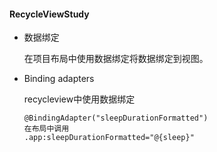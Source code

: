 #### RecycleViewStudy

* 数据绑定

  在项目布局中使用数据绑定将数据绑定到视图。

* Binding adapters 

  recycleview中使用数据绑定

  ```
  @BindingAdapter("sleepDurationFormatted")
  在布局中调用
  .app:sleepDurationFormatted="@{sleep}"
  ```

